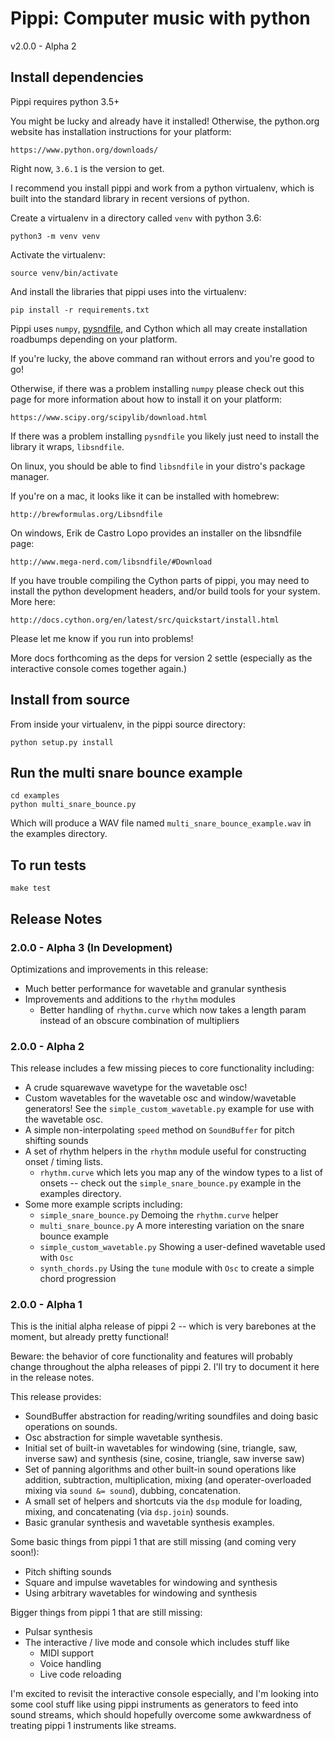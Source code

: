 # Pippi: Computer music with python

v2.0.0 - Alpha 2

## Install dependencies

Pippi requires python 3.5+

You might be lucky and already have it installed! Otherwise, 
the python.org website has installation instructions for your platform: 

    https://www.python.org/downloads/

Right now, `3.6.1` is the version to get.

I recommend you install pippi and work from a python virtualenv, which 
is built into the standard library in recent versions of python.

Create a virtualenv in a directory called `venv` with python 3.6:

    python3 -m venv venv

Activate the virtualenv:

    source venv/bin/activate

And install the libraries that pippi uses into the virtualenv:

    pip install -r requirements.txt

Pippi uses `numpy`, [pysndfile][psf], and Cython which all 
may create installation roadbumps depending on your platform.

If you're lucky, the above command ran without errors and you're 
good to go!

Otherwise, if there was a problem installing `numpy` please check out 
this page for more information about how to install it on your platform:

    https://www.scipy.org/scipylib/download.html

If there was a problem installing `pysndfile` you likely just need to install 
the library it wraps, `libsndfile`. 

On linux, you should be able to find `libsndfile` in your distro's package manager.

If you're on a mac, it looks like it can be installed with homebrew:

    http://brewformulas.org/Libsndfile

On windows, Erik de Castro Lopo provides an installer on the libsndfile page:

    http://www.mega-nerd.com/libsndfile/#Download

 
If you have trouble compiling the Cython parts of pippi, you may need to install 
the python development headers, and/or build tools for your system. More here:

    http://docs.cython.org/en/latest/src/quickstart/install.html

Please let me know if you run into problems!

More docs forthcoming as the deps for version 2 settle (especially 
as the interactive console comes together again.)

## Install from source

From inside your virtualenv, in the pippi source directory:

    python setup.py install

## Run the multi snare bounce example

    cd examples
    python multi_snare_bounce.py

Which will produce a WAV file named `multi_snare_bounce_example.wav` in the examples directory.

## To run tests

    make test

## Release Notes

### 2.0.0 - Alpha 3 (In Development)

Optimizations and improvements in this release:

- Much better performance for wavetable and granular synthesis
- Improvements and additions to the `rhythm` modules
    - Better handling of `rhythm.curve` which now takes a length param instead of an obscure combination of multipliers

### 2.0.0 - Alpha 2

This release includes a few missing pieces to core functionality including:

- A crude squarewave wavetype for the wavetable osc!
- Custom wavetables for the wavetable osc and window/wavetable generators! 
  See the `simple_custom_wavetable.py` example for use with the wavetable osc.
- A simple non-interpolating `speed` method on `SoundBuffer` for pitch shifting sounds
- A set of rhythm helpers in the `rhythm` module useful for constructing onset / timing lists.
    - `rhythm.curve` which lets you map any of the window types to a list of onsets -- check out 
    the `simple_snare_bounce.py` example in the examples directory.
- Some more example scripts including:
    - `simple_snare_bounce.py` Demoing the `rhythm.curve` helper
    - `multi_snare_bounce.py` A more interesting variation on the snare bounce example
    - `simple_custom_wavetable.py` Showing a user-defined wavetable used with `Osc`
    - `synth_chords.py` Using the `tune` module with `Osc` to create a simple chord progression

### 2.0.0 - Alpha 1

This is the initial alpha release of pippi 2 -- which is very barebones at the moment, 
but already pretty functional!

Beware: the behavior of core functionality and features will probably change throughout the 
alpha releases of pippi 2. I'll try to document it here in the release notes.

This release provides:

- SoundBuffer abstraction for reading/writing soundfiles and doing basic operations on sounds.
- Osc abstraction for simple wavetable synthesis.
- Initial set of built-in wavetables for windowing (sine, triangle, saw, inverse saw) 
  and synthesis (sine, cosine, triangle, saw inverse saw)
- Set of panning algorithms and other built-in sound operations like addition, subtraction, 
  multiplication, mixing (and operater-overloaded mixing via `sound &= sound`), dubbing, 
  concatenation.
- A small set of helpers and shortcuts via the `dsp` module for loading, mixing, and concatenating (via `dsp.join`) sounds.
- Basic granular synthesis and wavetable synthesis examples.

Some basic things from pippi 1 that are still missing (and coming very soon!):

- Pitch shifting sounds
- Square and impulse wavetables for windowing and synthesis
- Using arbitrary wavetables for windowing and synthesis

Bigger things from pippi 1 that are still missing:

- Pulsar synthesis
- The interactive / live mode and console which includes stuff like
    - MIDI support
    - Voice handling
    - Live code reloading

I'm excited to revisit the interactive console especially, and I'm looking into some cool 
stuff like using pippi instruments as generators to feed into sound streams, which should 
hopefully overcome some awkwardness of treating pippi 1 instruments like streams.


[psf]: https://forge.ircam.fr/p/pysndfile/
[lsf]: http://www.mega-nerd.com/libsndfile/
